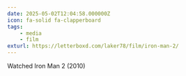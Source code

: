 ```yaml
---
date: 2025-05-02T12:04:58.000000Z
icon: fa-solid fa-clapperboard
tags: 
    - media
    - film
exturl: https://letterboxd.com/laker78/film/iron-man-2/
---
```


Watched Iron Man 2 (2010)